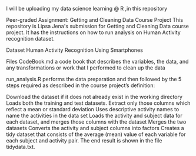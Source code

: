 I will be uploading my data science learning @ R ,in this repository

Peer-graded Assignment: Getting and Cleaning Data Course Project
This repository is Lipsa Jena's submission for Getting and Cleaning Data course project. It has the instructions on how to run analysis on Human Activity recognition dataset.

Dataset
Human Activity Recognition Using Smartphones

Files
CodeBook.md a code book that describes the variables, the data, and any transformations or work that I performed to clean up the data

run_analysis.R performs the data preparation and then followed by the 5 steps required as described in the course project’s definition:

Download the dataset if it does not already exist in the working directory
Loads both the training and test datasets.
Extract only those columns which reflect a mean or standard deviation
Uses descriptive activity names to name the activities in the data set
Loads the activity and subject data for each dataset, and merges those columns with the dataset
Merges the two datasets
Converts the activity and subject columns into factors
Creates a tidy dataset that consists of the average (mean) value of each variable for each subject and activity pair.
The end result is shown in the file tidydata.txt.
